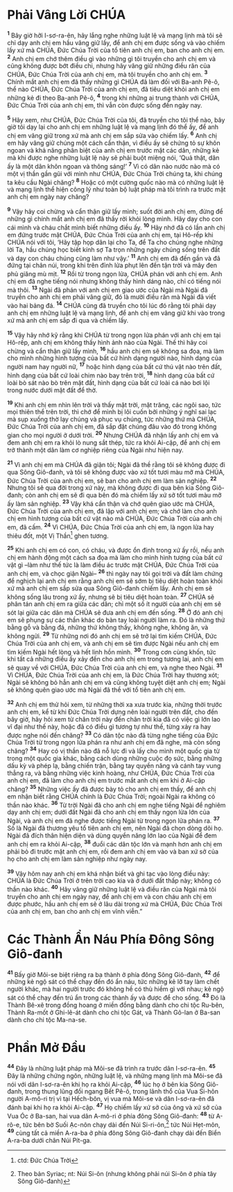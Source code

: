 

# Phải Vâng Lời CHÚA
<sup><b>1</b></sup> Bây giờ hỡi I-sơ-ra-ên, hãy lắng nghe những luật lệ và mạng lịnh mà tôi sẽ chỉ dạy anh chị em hầu vâng giữ lấy, để anh chị em được sống và vào chiếm lấy xứ mà CHÚA, Đức Chúa Trời của tổ tiên anh chị em, ban cho anh chị em. <sup><b>2</b></sup> Anh chị em chớ thêm điều gì vào những gì tôi truyền cho anh chị em và cũng không được bớt điều chi, nhưng hãy vâng giữ những điều răn của CHÚA, Đức Chúa Trời của anh chị em, mà tôi truyền cho anh chị em. <sup><b>3</b></sup> Chính mắt anh chị em đã thấy những gì CHÚA đã làm đối với Ba-anh Pê-ô, thể nào CHÚA, Đức Chúa Trời của anh chị em, đã tiêu diệt khỏi anh chị em những kẻ đi theo Ba-anh Pê-ô, <sup><b>4</b></sup> trong khi những ai trung thành với CHÚA, Đức Chúa Trời của anh chị em, thì vẫn còn được sống đến ngày nay.

<sup><b>5</b></sup> Hãy xem, như CHÚA, Đức Chúa Trời của tôi, đã truyền cho tôi thể nào, bây giờ tôi dạy lại cho anh chị em những luật lệ và mạng lịnh đó thể ấy, để anh chị em vâng giữ trong xứ mà anh chị em sắp sửa vào chiếm lấy. <sup><b>6</b></sup> Anh chị em hãy vâng giữ chúng một cách cẩn thận, vì điều ấy sẽ chứng tỏ sự khôn ngoan và khả năng phân biệt của anh chị em trước mặt các dân, những kẻ mà khi được nghe những luật lệ này sẽ phải buột miệng nói, ‘Quả thật, dân ấy là một dân khôn ngoan và thông sáng!’ <sup><b>7</b></sup> Vì có dân nào nước nào mà có một vị thần gần gũi với mình như CHÚA, Đức Chúa Trời chúng ta, khi chúng ta kêu cầu Ngài chăng? <sup><b>8</b></sup> Hoặc có một cường quốc nào mà có những luật lệ và mạng lịnh thể hiện công lý như toàn bộ luật pháp mà tôi trình ra trước mặt anh chị em ngày nay chăng?

<sup><b>9</b></sup> Vậy hãy coi chừng và cẩn thận giữ lấy mình; suốt đời anh chị em, đừng để những gì chính mắt anh chị em đã thấy rời khỏi lòng mình. Hãy dạy cho con cái mình và cháu chắt mình biết những điều ấy. <sup><b>10</b></sup> Hãy nhớ đã có lần anh chị em đứng trước mặt CHÚA, Đức Chúa Trời của anh chị em, tại Hô-rếp khi CHÚA nói với tôi, ‘Hãy tập họp dân lại cho Ta, để Ta cho chúng nghe những lời Ta, hầu chúng học biết kính sợ Ta trọn những ngày chúng sống trên đất và dạy con cháu chúng cũng làm như vậy.’ <sup><b>11</b></sup> Anh chị em đã đến gần và đã đứng tại chân núi, trong khi trên đỉnh lửa phụt lên đến tận trời và mây đen phủ giăng mù mịt. <sup><b>12</b></sup> Rồi từ trong ngọn lửa, CHÚA phán với anh chị em. Anh chị em đã nghe tiếng nói nhưng không thấy hình dáng nào, chỉ có tiếng nói mà thôi. <sup><b>13</b></sup> Ngài đã phán với anh chị em giao ước của Ngài mà Ngài đã truyền cho anh chị em phải vâng giữ, đó là mười điều răn mà Ngài đã viết vào hai bảng đá. <sup><b>14</b></sup> CHÚA cũng đã truyền cho tôi lúc đó rằng tôi phải dạy anh chị em những luật lệ và mạng lịnh, để anh chị em vâng giữ khi vào trong xứ mà anh chị em sắp đi qua và chiếm lấy.

<sup><b>15</b></sup> Vậy hãy nhớ kỹ rằng khi CHÚA từ trong ngọn lửa phán với anh chị em tại Hô-rếp, anh chị em không thấy hình ảnh nào của Ngài. Thế thì hãy coi chừng và cẩn thận giữ lấy mình, <sup><b>16</b></sup> hầu anh chị em sẽ không sa đọa, mà làm cho mình những hình tượng của bất cứ hình dạng người nào, hình dạng của người nam hay người nữ, <sup><b>17</b></sup> hoặc hình dạng của bất cứ thú vật nào trên đất, hình dạng của bất cứ loài chim nào bay trên trời, <sup><b>18</b></sup> hình dạng của bất cứ loài bò sát nào bò trên mặt đất, hình dạng của bất cứ loài cá nào bơi lội trong nước dưới mặt đất để thờ.

<sup><b>19</b></sup> Khi anh chị em nhìn lên trời và thấy mặt trời, mặt trăng, các ngôi sao, tức mọi thiên thể trên trời, thì chớ để mình bị lôi cuốn bởi những ý nghĩ sai lạc mà sụp xuống thờ lạy chúng và phục vụ chúng, tức những thứ mà CHÚA, Đức Chúa Trời của anh chị em, đã sắp đặt chúng đâu vào đó trong không gian cho mọi người ở dưới trời. <sup><b>20</b></sup> Nhưng CHÚA đã nhận lấy anh chị em và đem anh chị em ra khỏi lò nung sắt thép, tức ra khỏi Ai-cập, để anh chị em trở thành một dân làm cơ nghiệp riêng của Ngài như hiện nay.

<sup><b>21</b></sup> Vì anh chị em mà CHÚA đã giận tôi; Ngài đã thề rằng tôi sẽ không được đi qua Sông Giô-đanh, và tôi sẽ không được vào xứ tốt tươi màu mỡ mà CHÚA, Đức Chúa Trời của anh chị em, sẽ ban cho anh chị em làm sản nghiệp. <sup><b>22</b></sup> Nhưng tôi sẽ qua đời trong xứ này, mà không được đi qua bên kia Sông Giô-đanh; còn anh chị em sẽ đi qua bên đó mà chiếm lấy xứ sở tốt tươi màu mỡ ấy làm sản nghiệp. <sup><b>23</b></sup> Vậy khá cẩn thận và chớ quên giao ước mà CHÚA, Đức Chúa Trời của anh chị em, đã lập với anh chị em; và chớ làm cho anh chị em hình tượng của bất cứ vật nào mà CHÚA, Đức Chúa Trời của anh chị em, đã cấm. <sup><b>24</b></sup> Vì CHÚA, Đức Chúa Trời của anh chị em, là ngọn lửa hay thiêu đốt, một Vị Thần[^1] ghen tương.

<sup><b>25</b></sup> Khi anh chị em có con, có cháu, và được ổn định trong xứ ấy rồi, nếu anh chị em hành động một cách sa đọa mà làm cho mình hình tượng của bất cứ vật gì –làm như thế tức là làm điều ác trước mặt CHÚA, Đức Chúa Trời của anh chị em, và chọc giận Ngài– <sup><b>26</b></sup> thì ngày nay tôi gọi trời và đất làm chứng để nghịch lại anh chị em rằng anh chị em sẽ sớm bị tiêu diệt hoàn toàn khỏi xứ mà anh chị em sắp sửa qua Sông Giô-đanh chiếm lấy. Anh chị em sẽ không sống lâu trong xứ ấy, nhưng sẽ bị tiêu diệt hoàn toàn. <sup><b>27</b></sup> CHÚA sẽ phân tán anh chị em ra giữa các dân; chỉ một số ít người của anh chị em sẽ sót lại giữa các dân mà CHÚA sẽ đưa anh chị em đến sống. <sup><b>28</b></sup> Ở đó anh chị em sẽ phụng sự các thần khác do bàn tay loài người làm ra. Đó là những thứ bằng gỗ và bằng đá, những thứ không thấy, không nghe, không ăn, và không ngửi. <sup><b>29</b></sup> Từ những nơi đó anh chị em sẽ trở lại tìm kiếm CHÚA, Đức Chúa Trời của anh chị em, và anh chị em sẽ tìm được Ngài nếu anh chị em tìm kiếm Ngài hết lòng và hết linh hồn mình. <sup><b>30</b></sup> Trong cơn cùng khốn, tức khi tất cả những điều ấy xảy đến cho anh chị em trong tương lai, anh chị em sẽ quay về với CHÚA, Đức Chúa Trời của anh chị em, và nghe theo Ngài. <sup><b>31</b></sup> Vì CHÚA, Đức Chúa Trời của anh chị em, là Đức Chúa Trời hay thương xót; Ngài sẽ không bỏ hẳn anh chị em và cũng không tuyệt diệt anh chị em; Ngài sẽ không quên giao ước mà Ngài đã thề với tổ tiên anh chị em.

<sup><b>32</b></sup> Anh chị em thử hỏi xem, từ những thời xa xưa trước kia, những thời trước anh chị em, kể từ khi Đức Chúa Trời dựng nên loài người trên đất, cho đến bây giờ, hãy hỏi xem từ chân trời này đến chân trời kia đã có việc gì lớn lao vĩ đại như thế này, hoặc đã có điều gì tương tự như thế, từng xảy ra hay được nghe nói đến chăng? <sup><b>33</b></sup> Có dân tộc nào đã từng nghe tiếng của Đức Chúa Trời từ trong ngọn lửa phán ra như anh chị em đã nghe, mà còn sống chăng? <sup><b>34</b></sup> Hay có vị thần nào đã nỗ lực đi và lấy cho mình một quốc gia từ trong một quốc gia khác, bằng cách dùng những cuộc đọ sức, bằng những dấu kỳ và phép lạ, bằng chiến trận, bằng tay quyền năng và cánh tay vung thẳng ra, và bằng những việc kinh hoàng, như CHÚA, Đức Chúa Trời của anh chị em, đã làm cho anh chị em trước mắt anh chị em khi ở Ai-cập chăng? <sup><b>35</b></sup> Những việc ấy đã được bày tỏ cho anh chị em thấy, để anh chị em nhận biết rằng CHÚA chính là Đức Chúa Trời; ngoài Ngài ra không có thần nào khác. <sup><b>36</b></sup> Từ trời Ngài đã cho anh chị em nghe tiếng Ngài để nghiêm dạy anh chị em; dưới đất Ngài đã cho anh chị em thấy ngọn lửa lớn của Ngài, và anh chị em đã nghe được tiếng Ngài từ trong ngọn lửa phán ra. <sup><b>37</b></sup> Số là Ngài đã thương yêu tổ tiên anh chị em, nên Ngài đã chọn dòng dõi họ. Ngài đã đích thân hiện diện và dùng quyền năng lớn lao của Ngài để đem anh chị em ra khỏi Ai-cập, <sup><b>38</b></sup> đuổi các dân tộc lớn và mạnh hơn anh chị em phải bỏ đi trước mặt anh chị em, rồi đem anh chị em vào và ban xứ sở của họ cho anh chị em làm sản nghiệp như ngày nay.

<sup><b>39</b></sup> Vậy hôm nay anh chị em khá nhận biết và ghi tạc vào lòng điều này: CHÚA là Đức Chúa Trời ở trên trời cao kia và ở dưới đất thấp này; không có thần nào khác. <sup><b>40</b></sup> Hãy vâng giữ những luật lệ và điều răn của Ngài mà tôi truyền cho anh chị em ngày nay, để anh chị em và con cháu anh chị em được phước, hầu anh chị em sẽ ở lâu dài trong xứ mà CHÚA, Đức Chúa Trời của anh chị em, ban cho anh chị em vĩnh viễn.”

# Các Thành Ẩn Náu Phía Đông Sông Giô-đanh
<sup><b>41</b></sup> Bấy giờ Môi-se biệt riêng ra ba thành ở phía đông Sông Giô-đanh, <sup><b>42</b></sup> để những kẻ ngộ sát có thể chạy đến đó ẩn náu, tức những kẻ lỡ tay làm chết người khác, mà hai người trước đó không hề có thù hiềm gì với nhau; kẻ ngộ sát có thể chạy đến trú ẩn trong các thành ấy và được để cho sống. <sup><b>43</b></sup> Đó là Thành Bê-xê trong đồng hoang ở miền đồng bằng dành cho chi tộc Ru-bên, Thành Ra-mốt ở Ghi-lê-át dành cho chi tộc Gát, và Thành Gô-lan ở Ba-san dành cho chi tộc Ma-na-se.

# Phần Mở Đầu
<sup><b>44</b></sup> Đây là những luật pháp mà Môi-se đã trình ra trước dân I-sơ-ra-ên. <sup><b>45</b></sup> Đây là những chứng ngôn, những luật lệ, và những mạng lịnh mà Môi-se đã nói với dân I-sơ-ra-ên khi họ ra khỏi Ai-cập, <sup><b>46</b></sup> lúc họ ở bên kia Sông Giô-đanh, trong thung lũng đối ngang Bết Pê-ô, trong lãnh thổ của Vua Si-hôn người A-mô-ri trị vì tại Hếch-bôn, vị vua mà Môi-se và dân I-sơ-ra-ên đã đánh bại khi họ ra khỏi Ai-cập. <sup><b>47</b></sup> Họ chiếm lấy xứ sở của ông và xứ sở của Vua Óc ở Ba-san, hai vua dân A-mô-ri ở phía đông Sông Giô-đanh: <sup><b>48</b></sup> từ A-rô-e, tức bên bờ Suối Ạc-nôn chạy dài đến Núi Si-ri-ôn,[^2] tức Núi Hẹt-môn, <sup><b>49</b></sup> cùng tất cả miền A-ra-ba ở phía đông Sông Giô-đanh chạy dài đến Biển A-ra-ba dưới chân Núi Pít-ga.

[^1]: ctd: Đức Chúa Trời
[^2]: Theo bản Syriac; nt: Núi Si-ôn (nhưng không phải núi Si-ôn ở phía tây Sông Giô-đanh)
